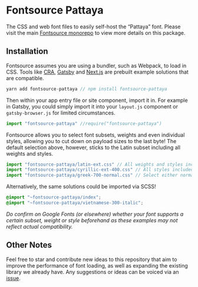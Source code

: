 # Fontsource Pattaya

The CSS and web font files to easily self-host the “Pattaya” font. Please visit the main [Fontsource monorepo](https://github.com/DecliningLotus/fontsource) to view more details on this package.

## Installation

Fontsource assumes you are using a bundler, such as Webpack, to load in CSS. Tools like [CRA](https://create-react-app.dev/), [Gatsby](https://www.gatsbyjs.org/) and [Next.js](https://nextjs.org/) are prebuilt example solutions that are compatible.

```javascript
yarn add fontsource-pattaya // npm install fontsource-pattaya
```

Then within your app entry file or site component, import it in. For example in Gatsby, you could simply import it into your `layout.js` component or `gatsby-browser.js` for limited circumstances.

```javascript
import "fontsource-pattaya" //require("fontsource-pattaya")
```

Fontsource allows you to select font subsets, weights and even individual styles, allowing you to cut down on payload sizes to the last byte! The default selection above, however, sticks to the Latin subset including all weights and styles.

```javascript
import "fontsource-pattaya/latin-ext.css" // All weights and styles included.
import "fontsource-pattaya/cyrillic-ext-400.css" // All styles included.
import "fontsource-pattaya/greek-700-normal.css" // Select either normal or italic.
```

Alternatively, the same solutions could be imported via SCSS!

```scss
@import "~fontsource-pattaya/index";
@import "~fontsource-pattaya/vietnamese-300-italic";
```

_Do confirm on Google Fonts (or elsewhere) whether your font supports a certain subset, weight or style beforehand as these examples may not reflect actual compatibility._

## Other Notes

Feel free to star and contribute new ideas to this repository that aim to improve the performance of font loading, as well as expanding the existing library we already have. Any suggestions or ideas can be voiced via an [issue](https://github.com/DecliningLotus/fontsource/issues).
